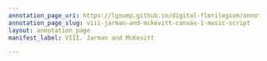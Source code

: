 ```yaml
---
annotation_page_uri: https://lgsump.github.io/digital-florilegium/annotations/viii-jarman-and-mckevitt-canvas-1-music-script.json
annotation_page_slug: viii-jarman-and-mckevitt-canvas-1-music-script
layout: annotation_page
manifest_label: VIII. Jarman and McKevitt

---
```

